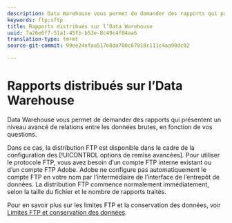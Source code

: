 ```yaml
---
description: Data Warehouse vous permet de demander des rapports qui présentent un niveau avancé de relations entre les données brutes, en fonction de vos questions.
keywords: ftp;sftp
title: Rapports distribués sur l’Data Warehouse
uuid: 7a26e6f7-51a1-45fb-b53e-8c49c4f84aa6
translation-type: tm+mt
source-git-commit: 99ee24efaa517e8da700c67818c111c4aa90dc02

---
```



# Rapports distribués sur l’Data Warehouse

Data Warehouse vous permet de demander des rapports qui présentent un niveau avancé de relations entre les données brutes, en fonction de vos questions.

Dans ce cas, la distribution FTP est disponible dans le cadre de la configuration des [!UICONTROL options de remise avancées]. Pour utiliser le protocole FTP, vous avez besoin d’un compte FTP interne existant ou d’un compte FTP Adobe. Adobe ne configure pas automatiquement le compte FTP en votre nom par l’intermédiaire de l’interface de l’entrepôt de données. La distribution FTP commence normalement immédiatement, selon la taille du fichier et le nombre de rapports traités.

Pour en savoir plus sur les limites FTP et la conservation des données, voir [Limites FTP et conservation des données](/help/export/ftp-and-sftp/ftp-limits.md).
